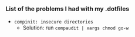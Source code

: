 ### List of the problems I had with my .dotfiles

- `compinit: insecure directories`
  - Solution: run `compaudit | xargs chmod go-w`
